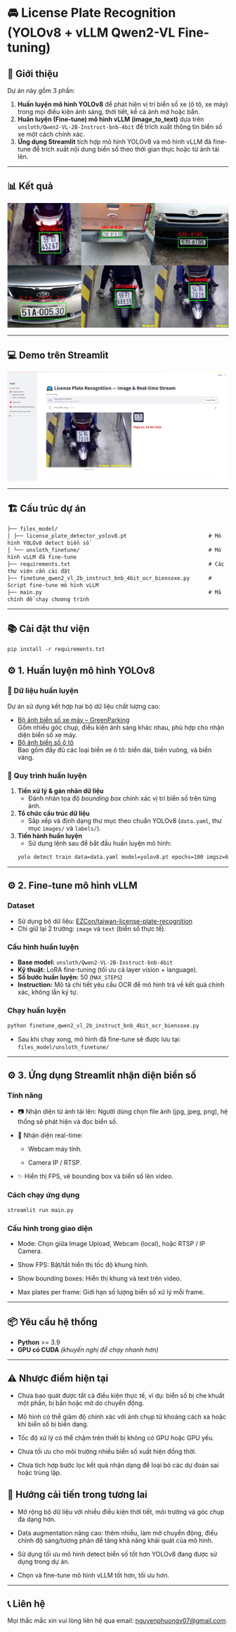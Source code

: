 # 🚘 License Plate Recognition (YOLOv8 + vLLM Qwen2-VL Fine-tuning)

## 📌 Giới thiệu
Dự án này gồm 3 phần:
1. **Huấn luyện mô hình YOLOv8** để phát hiện vị trí biển số xe (ô tô, xe máy) trong mọi điều kiện ánh sáng, thời tiết, kể cả ảnh mờ hoặc bẩn.
2. **Huấn luyện (Fine-tune) mô hình vLLM (image_to_text)** dựa trên `unsloth/Qwen2-VL-2B-Instruct-bnb-4bit` để trích xuất thông tin biển số xe một cách chính xác.
3. **Ứng dụng Streamlit** tích hợp mô hình YOLOv8 và mô hình vLLM đã fine-tune để trích xuất nội dung biển số theo thời gian thực hoặc từ ảnh tải lên.

---

## 📊 Kết quả
![Sample Image](results/result1.jpg)

---

## 💻 Demo trên Streamlit
![Sample Image](results/result2.jpg)

---


## 🏗️ Cấu trúc dự án

```
├── files_model/
│ ├── license_plate_detector_yolov8.pt                          # Mô hình YOLOv8 detect biển số
│ └── unsloth_finetune/                                         # Mô hình vLLM đã fine-tune
├── requirements.txt                                            # Các thư viện cần cài đặt
├── finetune_qwen2_vl_2b_instruct_bnb_4bit_ocr_biensoxe.py      # Script fine-tune mô hình vLLM
├── main.py                                                     # Mã chính để chạy chương trình
```
---

## 📚 Cài đặt thư viện
```
pip install -r requirements.txt
```

## ⚙️ 1. Huấn luyện mô hình YOLOv8

### 📂 Dữ liệu huấn luyện
Dự án sử dụng kết hợp hai bộ dữ liệu chất lượng cao:
- [Bộ ảnh biển số xe máy – GreenParking](https://github.com/thigiacmaytinh/DataThiGiacMayTinh/blob/main/GreenParking.zip)  
  Gồm nhiều góc chụp, điều kiện ánh sáng khác nhau, phù hợp cho nhận diện biển số xe máy.
- [Bộ ảnh biển số ô tô](https://drive.google.com/file/d/1U5ebTzW2c_sVVTCSX1QH-ZJFpLijMdUv/view)  
  Bao gồm đầy đủ các loại biển xe ô tô: biển dài, biển vuông, và biển vàng.

### 🔧 Quy trình huấn luyện
1. **Tiền xử lý & gán nhãn dữ liệu**  
   - Đánh nhãn tọa độ *bounding box* chính xác vị trí biển số trên từng ảnh.
2. **Tổ chức cấu trúc dữ liệu**  
   - Sắp xếp và định dạng thư mục theo chuẩn YOLOv8 (`data.yaml`, thư mục `images/` và `labels/`).
3. **Tiến hành huấn luyện**  
   - Sử dụng lệnh sau để bắt đầu huấn luyện mô hình:
   ```bash
   yolo detect train data=data.yaml model=yolov8.pt epochs=100 imgsz=640
   ```

---

## ⚙️ 2. Fine-tune mô hình vLLM

### Dataset
- Sử dụng bộ dữ liệu: [EZCon/taiwan-license-plate-recognition](https://huggingface.co/datasets/EZCon/taiwan-license-plate-recognition)
- Chỉ giữ lại 2 trường: `image` và `text` (biển số thực tế).

### Cấu hình huấn luyện
- **Base model:** `unsloth/Qwen2-VL-2B-Instruct-bnb-4bit`
- **Kỹ thuật:** LoRA fine-tuning (tối ưu cả layer vision + language).
- **Số bước huấn luyện:** 50 (`MAX_STEPS`)
- **Instruction:** Mô tả chi tiết yêu cầu OCR để mô hình trả về kết quả chính xác, không lẫn ký tự.

### Chạy huấn luyện
```bash
python finetune_qwen2_vl_2b_instruct_bnb_4bit_ocr_biensoxe.py
```

- Sau khi chạy xong, mô hình đã fine-tune sẽ được lưu tại: `files_model/unsloth_finetune/`


---

## ⚙️ 3. Ứng dụng Streamlit nhận diện biển số
### Tính năng
- 📷 Nhận diện từ ảnh tải lên: Người dùng chọn file ảnh (jpg, jpeg, png), hệ thống sẽ phát hiện và đọc biển số.

- 🎥 Nhận diện real-time:

    - Webcam máy tính.

    - Camera IP / RTSP.

- ✨ Hiển thị FPS, vẽ bounding box và biển số lên video.

### Cách chạy ứng dụng

```bash
streamlit run main.py
```

### Cấu hình trong giao diện
- Mode: Chọn giữa Image Upload, Webcam (local), hoặc RTSP / IP Camera.

- Show FPS: Bật/tắt hiển thị tốc độ khung hình.

- Show bounding boxes: Hiển thị khung và text trên video.

- Max plates per frame: Giới hạn số lượng biển số xử lý mỗi frame.

---

## 📦 Yêu cầu hệ thống
- **Python** >= 3.9  
- **GPU có CUDA** *(khuyến nghị để chạy nhanh hơn)*

---

## ⚠️ Nhược điểm hiện tại
- Chưa bao quát được tất cả điều kiện thực tế, ví dụ: biển số bị che khuất một phần, bị bẩn hoặc mờ do chuyển động.

- Mô hình có thể giảm độ chính xác với ảnh chụp từ khoảng cách xa hoặc khi biển số bị biến dạng.

- Tốc độ xử lý có thể chậm trên thiết bị không có GPU hoặc GPU yếu.

- Chưa tối ưu cho môi trường nhiều biển số xuất hiện đồng thời.

- Chưa tích hợp bước lọc kết quả nhận dạng để loại bỏ các dự đoán sai hoặc trùng lặp.

## 🚀 Hướng cải tiến trong tương lai
- Mở rộng bộ dữ liệu với nhiều điều kiện thời tiết, môi trường và góc chụp đa dạng hơn.

- Data augmentation nâng cao: thêm nhiễu, làm mờ chuyển động, điều chỉnh độ sáng/tương phản để tăng khả năng khái quát của mô hình.

- Sử dụng tối ưu mô hình detect biển số tốt hơn YOLOv8 đang được sử dụng trong dự án.

- Chọn và fine-tune mô hình vLLM tốt hơn, tối ưu hơn.

---

## 📞 Liên hệ
Mọi thắc mắc xin vui lòng liên hệ qua email: nguyenphuongv07@gmail.com.
